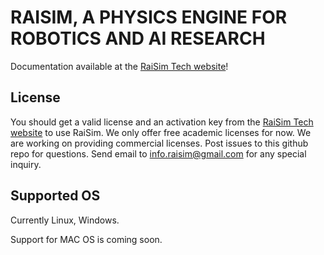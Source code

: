 # RAISIM, A PHYSICS ENGINE FOR ROBOTICS AND AI RESEARCH

Documentation available at the [RaiSim Tech website](http://raisim.com)!

## License

You should get a valid license and an activation key from the [RaiSim Tech website](http://raisim.com) to use RaiSim.
We only offer free academic licenses for now. We are working on providing commercial licenses.
Post issues to this github repo for questions. 
Send email to info.raisim@gmail.com for any special inquiry.

## Supported OS

Currently Linux, Windows.

Support for MAC OS is coming soon.







